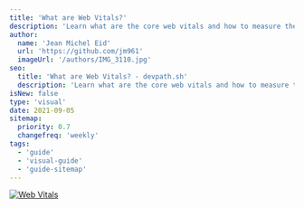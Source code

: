 ```yaml
---
title: 'What are Web Vitals?'
description: 'Learn what are the core web vitals and how to measure them.'
author:
  name: 'Jean Michel Eid'
  url: 'https://github.com/jm961'
  imageUrl: '/authors/IMG_3110.jpg'
seo:
  title: 'What are Web Vitals? - devpath.sh'
  description: 'Learn what are the core web vitals and how to measure them.'
isNew: false
type: 'visual'
date: 2021-09-05
sitemap:
  priority: 0.7
  changefreq: 'weekly'
tags:
  - 'guide'
  - 'visual-guide'
  - 'guide-sitemap'
---
```


[![Web Vitals](/guides/web-vitals.png)](/guides/web-vitals.png)
